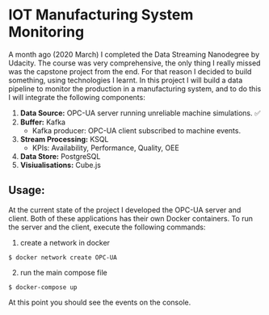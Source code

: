 # IOT Manufacturing System Monitoring

A month ago (2020 March) I completed the Data Streaming Nanodegree by Udacity. The course was very comprehensive, the only thing I really missed was the capstone project from the end. For that reason I decided to build something, using technologies I learnt. In this project I will build a data pipeline to monitor the production in a manufacturing system, and to do this I will integrate the following components:

1. **Data Source:** OPC-UA server running unreliable machine simulations. ✅
2. **Buffer:** Kafka
    - Kafka producer: OPC-UA client subscribed to machine events. 
3. **Stream Processing:** KSQL
    - KPIs: Availability, Performance, Quality, OEE
4. **Data Store:** PostgreSQL
5. **Visiualisations:** Cube.js

## Usage:

At the current state of the project I developed the OPC-UA server and client.
Both of these applications has their own Docker containers. To run the server and the client, execute the following commands:

1. create a network in docker
```
$ docker network create OPC-UA
```

2.  run the main compose file
```
$ docker-compose up
```

At this point you should see the events on the console.
